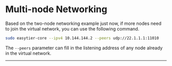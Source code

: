 # Multi-node Networking

Based on the two-node networking example just now, if more nodes need to join the virtual network, you can use the following command.

```sh
sudo easytier-core --ipv4 10.144.144.2 --peers udp://22.1.1.1:11010
```

The `--peers` parameter can fill in the listening address of any node already in the virtual network.

---
